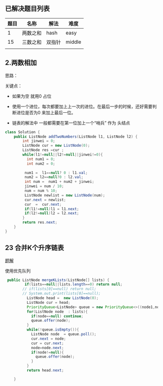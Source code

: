 ## 已解决题目列表



| 题目 | 名称     | 解法   | 难度   |
| ---- | -------- | ------ | ------ |
| 1    | 两数之和 | hash   | easy   |
| 15   | 三数之和 | 双指针 | middle |
|      |          |        |        |

## 2.两数相加

思路：

关键点： 

* 如果为空  就用0 占位

* 使用一个进位，每次都要加上上一次的进位。在最后一步的时候，还好需要判断进位是否为0  来加上最后一位。
* 链表的解法中 一般都需要在第一位加上一个“哨兵” 作为  头结点

```java
class Solution {
    public ListNode addTwoNumbers(ListNode l1, ListNode l2) {
        int jinwei = 0;
        ListNode cur = new ListNode(0);
        ListNode res =cur ; 
        while(l1!=null||l2!=null||jinwei!=0){
          int num1 = 0;
          int num2 = 0;
    
         num1 =  l1==null? 0 : l1.val;
         num2 = l2==null?0 : l2.val;
         int num =  num1 + num2 + jinwei;
         jinwei = num / 10;
         num = num % 10;
         ListNode newlist = new ListNode(num);
         cur.next = newlist;
         cur  =  cur.next;
         if(l1!=null)l1 = l1.next;
         if(l2!=null)l2 = l2.next;
        }
        return res.next;
    }
}
```

## 23 合并K个升序链表

[题解](https://leetcode-cn.com/problems/merge-k-sorted-lists/solution/he-bing-kge-pai-xu-lian-biao-by-leetcode-solutio-2/)

使用优先队列

```java
 public ListNode mergeKLists(ListNode[] lists) {
         if(lists==null||lists.length==0) return null;
        // if(lists[0]==null) return null;
        // System.out.print(lists[0]==null);
          ListNode head =  new ListNode(0);
          ListNode cur = head;
          PriorityQueue<ListNode> queue = new PriorityQueue<>((node1,node2)->(node1.val-node2.val));
          for(ListNode node  : lists){
            if(node==null) continue;
            queue.offer(node);
          }
          while(!queue.isEmpty()){
            ListNode node  = queue.poll();
            cur.next = node;
            cur = cur.next;
            node=node.next;
            if(node!=null){
              queue.offer(node);
            } 
          }
          return head.next;

    }
```


